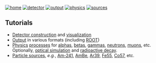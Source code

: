 [![home](https://img.shields.io/badge/gears-home-blue?style=flat)](..)
[![detector](https://img.shields.io/badge/detector-geometry-green?style=flat)](detector)
[![output](https://img.shields.io/badge/simulation-output-orange?style=flat)](output)
[![physics](https://img.shields.io/badge/physics-processes-yellow?style=flat)](physics)
[![sources](https://img.shields.io/badge/particle-sources-red?style=flat)](sources)

## Tutorials

- [Detector construction](detector) and [visualization](detector/visualization)
- [Output](output) in various formats (including [ROOT](output#root))
- [Physics](physics) [processes](physics#physics-processes) for [alphas](physics/alpha), [betas](physics/beta), [gammas](physics/gamma), [neutrons](physics/neutron), [muons](physics/muon), etc. Optionally, [optical simulation](physics#optical-processes) and [radioactive decay](physics#radioactive-decay).
- [Particle sources](sources), *e.g.*, [Am-241](sources#am241), [AmBe](sources#@ambe), [Ar39](sources#ar39), [Fe55](sources#fe55), [Co57](sources#co57), etc.
